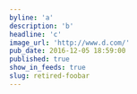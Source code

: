 ```yaml
---
byline: 'a'
description: 'b'
headline: 'c'
image_url: 'http://www.d.com/'
pub_date: 2016-12-05 18:59:00
published: true
show_in_feeds: true
slug: retired-foobar
---
```

